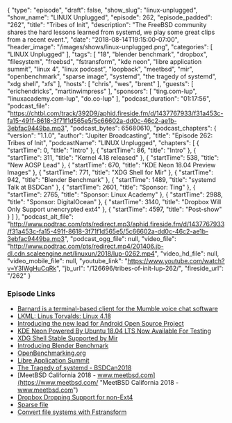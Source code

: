 {
  "type": "episode",
  "draft": false,
  "show_slug": "linux-unplugged",
  "show_name": "LINUX Unplugged",
  "episode": 262,
  "episode_padded": "262",
  "title": "Tribes of Init",
  "description": "The FreeBSD community shares the hard lessons learned from systemd, we play some great clips from a recent event.",
  "date": "2018-08-14T19:15:00-07:00",
  "header_image": "/images/shows/linux-unplugged.png",
  "categories": [
    "LINUX Unplugged"
  ],
  "tags": [
    "18",
    "blender benchmark",
    "dropbox",
    "filesystem",
    "freebsd",
    "fstransform",
    "kde neon",
    "libre application summit",
    "linux 4",
    "linux podcast",
    "loopback",
    "meetbsd",
    "mir",
    "openbenchmark",
    "sparse image",
    "systemd",
    "the tragedy of systemd",
    "xdg shell",
    "xfs"
  ],
  "hosts": [
    "chris",
    "wes",
    "brent"
  ],
  "guests": [
    "erichendricks",
    "martinwimpress"
  ],
  "sponsors": [
    "ting.com-lup",
    "linuxacademy.com-lup",
    "do.co-lup"
  ],
  "podcast_duration": "01:17:56",
  "podcast_file": "https://chtbl.com/track/392D9/aphid.fireside.fm/d/1437767933/f31a453c-fa15-491f-8618-3f71f1d565e5/5c66602a-dd0c-46c2-ae1b-3ebfac9449ba.mp3",
  "podcast_bytes": 65680610,
  "podcast_chapters": {
    "version": "1.1.0",
    "author": "Jupiter Broadcasting",
    "title": "Episode 262: Tribes of Init",
    "podcastName": "LINUX Unplugged",
    "chapters": [
      {
        "startTime": 0,
        "title": "Intro"
      },
      {
        "startTime": 86,
        "title": "Intro"
      },
      {
        "startTime": 311,
        "title": "Kernel 4.18 released"
      },
      {
        "startTime": 538,
        "title": "New AOSP Lead"
      },
      {
        "startTime": 670,
        "title": "KDE Neon 18.04 Preview Images"
      },
      {
        "startTime": 771,
        "title": "XDG Shell for Mir"
      },
      {
        "startTime": 942,
        "title": "Blender Benchmark"
      },
      {
        "startTime": 1489,
        "title": "systemd Talk at BSDCan"
      },
      {
        "startTime": 2601,
        "title": "Sponsor: Ting"
      },
      {
        "startTime": 2765,
        "title": "Sponsor: Linux Academy"
      },
      {
        "startTime": 2988,
        "title": "Sponsor: DigitalOcean"
      },
      {
        "startTime": 3140,
        "title": "Dropbox Will Only Support unencrypted ext4"
      },
      {
        "startTime": 4597,
        "title": "Post-show"
      }
    ]
  },
  "podcast_alt_file": "http://www.podtrac.com/pts/redirect.mp3/aphid.fireside.fm/d/1437767933/f31a453c-fa15-491f-8618-3f71f1d565e5/5c66602a-dd0c-46c2-ae1b-3ebfac9449ba.mp3",
  "podcast_ogg_file": null,
  "video_file": "http://www.podtrac.com/pts/redirect.mp4/201406.jb-dl.cdn.scaleengine.net/linuxun/2018/lup-0262.mp4",
  "video_hd_file": null,
  "video_mobile_file": null,
  "youtube_link": "https://www.youtube.com/watch?v=Y3IWgHuCqRk",
  "jb_url": "/126696/tribes-of-init-lup-262/",
  "fireside_url": "/262"
}


### Episode Links

  * [Barnard is a terminal-based client for the Mumble voice chat software](https://github.com/layeh/barnard "Barnard is a terminal-based client for the Mumble voice chat software")
  * [LKML: Linus Torvalds: Linux 4.18](https://lkml.org/lkml/2018/8/12/103 "LKML: Linus Torvalds: Linux 4.18")
  * [Introducing the new lead for Android Open Source Project](https://opensource.googleblog.com/2018/08/introducing-new-lead-for-android.html "Introducing the new lead for Android Open Source Project")
  * [KDE Neon Powered By Ubuntu 18.04 LTS Now Available For Testing](https://www.phoronix.com/scan.php?page=news_item&px=KDE-Neon-Bionic-Builds "KDE Neon Powered By Ubuntu 18.04 LTS Now Available For Testing")
  * [XDG Shell Stable Supported by Mir](https://community.ubuntu.com/t/xdg-shell-stable-supported-by-mir/7492 "XDG Shell Stable Supported by Mir")
  * [Introducing Blender Benchmark](https://www.blender.org/news/introducing-blender-benchmark/ "Introducing Blender Benchmark")
  * [OpenBenchmarking.org](https://openbenchmarking.org/ "OpenBenchmarking.org")
  * [Libre Application Summit](https://las.gnome.org/conferences/LAS/schedule/events "Libre Application Summit")
  * [The Tragedy of systemd - BSDCan2018](http://www.bsdcan.org/2018/schedule/events/927.en.html "The Tragedy of systemd - BSDCan2018")
  * [MeetBSD California 2018 - www.meetbsd.com](https://www.meetbsd.com/ "MeetBSD California 2018 - www.meetbsd.com")
  * [Dropbox Dropping Support for non-Ext4](https://www.dropboxforum.com/t5/Syncing-and-uploads/Dropbox-client-warns-me-that-it-ll-stop-syncing-in-Nov-why/m-p/290065/highlight/true#M42255 "Dropbox Dropping Support for non-Ext4")
  * [Sparse file](https://wiki.archlinux.org/index.php/Sparse_file "Sparse file")
  * [Convert file systems with Fstransform](https://fedoramagazine.org/transform-file-systems-in-linux/ "Convert file systems with Fstransform")



